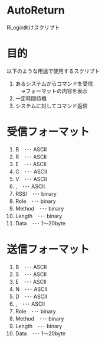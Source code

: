 # AutoReturn
RLogin向けスクリプト

# 目的
以下のような用途で使用するスクリプト

1. あるシステムからコマンドを受信  
　→フォーマットの内容を表示
2. 一定時間待機
3. システムに対してコマンド返信

# 受信フォーマット

1. B　･･･ ASCII
2. R　･･･ ASCII
3. E　･･･ ASCII
4. C　･･･ ASCII
5. V　･･･ ASCII
6. ,　･･･ ASCII
7. RSSI　･･･ binary
8. Role　･･･ binary
9. Method　･･･ binary
10. Length　･･･ binary
11. Data　･･･ 1～20byte

# 送信フォーマット

1. B　･･･ ASCII
2. S　･･･ ASCII
3. E　･･･ ASCII
4. N　･･･ ASCII
5. D　･･･ ASCII
6. ,　･･･ ASCII
7. Role　･･･ binary
8. Method　･･･ binary
9. Length　･･･ binary
10. Data　･･･ 1～20byte

